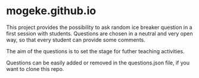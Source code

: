 # mogeke.github.io

This project provides the possibility to ask random ice breaker question in a first session with students. Questions are chosen in a neutral and very open way, so that every student can provide some comments. 

The aim of the questions is to set the stage for futher teaching activities. 

Questions can be easily added or removed in the questions.json file, if you want to clone this repo. 
